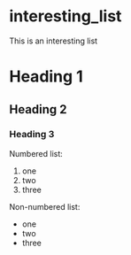 # interesting_list
This is an interesting list

# Heading 1

## Heading 2

### Heading 3

Numbered list:
1. one
2. two
3. three

Non-numbered list:
- one
- two
- three
